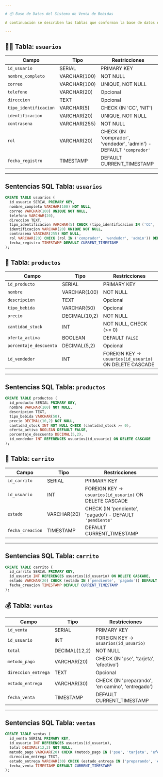 ```yaml
---

# 📦 Base de Datos del Sistema de Venta de Bebidas

A continuación se describen las tablas que conforman la base de datos del sistema, con sus campos, restricciones y relaciones.

---
```


## 🧑‍💼 Tabla: `usuarios`

| Campo                 | Tipo         | Restricciones                                                       |
| --------------------- | ------------ | ------------------------------------------------------------------- |
| `id_usuario`          | SERIAL       | PRIMARY KEY                                                         |
| `nombre_completo`     | VARCHAR(100) | NOT NULL                                                            |
| `correo`              | VARCHAR(100) | UNIQUE, NOT NULL                                                    |
| `telefono`            | VARCHAR(20)  | Opcional                                                            |
| `direccion`           | TEXT         | Opcional                                                            |
| `tipo_identificacion` | VARCHAR(5)   | CHECK (IN 'CC', 'NIT')                                              |
| `identificacion`      | VARCHAR(20)  | UNIQUE, NOT NULL                                                    |
| `contrasena`          | VARCHAR(255) | NOT NULL                                                            |
| `rol`                 | VARCHAR(20)  | CHECK (IN 'comprador', 'vendedor', 'admin') - DEFAULT `'comprador'` |
| `fecha_registro`      | TIMESTAMP    | DEFAULT CURRENT\_TIMESTAMP                                          |

---

## Sentencias SQL Tabla: `usuarios`
```sql
CREATE TABLE usuarios (
  id_usuario SERIAL PRIMARY KEY,
  nombre_completo VARCHAR(100) NOT NULL,
  correo VARCHAR(100) UNIQUE NOT NULL,
  telefono VARCHAR(20),
  direccion TEXT,
  tipo_identificacion VARCHAR(5) CHECK (tipo_identificacion IN ('CC', 'NIT')),
  identificacion VARCHAR(20) UNIQUE NOT NULL,
  contrasena VARCHAR(255) NOT NULL,
  rol VARCHAR(20) CHECK (rol IN ('comprador', 'vendedor', 'admin')) DEFAULT 'comprador',
  fecha_registro TIMESTAMP DEFAULT CURRENT_TIMESTAMP
);
```

## 🍾 Tabla: `productos`

| Campo                  | Tipo          | Restricciones                                          |
| ---------------------- | ------------- | ------------------------------------------------------ |
| `id_producto`          | SERIAL        | PRIMARY KEY                                            |
| `nombre`               | VARCHAR(100)  | NOT NULL                                               |
| `descripcion`          | TEXT          | Opcional                                               |
| `tipo_bebida`          | VARCHAR(50)   | Opcional                                               |
| `precio`               | DECIMAL(10,2) | NOT NULL                                               |
| `cantidad_stock`       | INT           | NOT NULL, CHECK (>= 0)                                 |
| `oferta_activa`        | BOOLEAN       | DEFAULT `FALSE`                                        |
| `porcentaje_descuento` | DECIMAL(5,2)  | Opcional                                               |
| `id_vendedor`          | INT           | FOREIGN KEY → `usuarios(id_usuario)` ON DELETE CASCADE |

---
## Sentencias SQL Tabla: `productos`
```sql
CREATE TABLE productos (
  id_producto SERIAL PRIMARY KEY,
  nombre VARCHAR(100) NOT NULL,
  descripcion TEXT,
  tipo_bebida VARCHAR(50),
  precio DECIMAL(10,2) NOT NULL,
  cantidad_stock INT NOT NULL CHECK (cantidad_stock >= 0),
  oferta_activa BOOLEAN DEFAULT FALSE,
  porcentaje_descuento DECIMAL(5,2),
  id_vendedor INT REFERENCES usuarios(id_usuario) ON DELETE CASCADE
);
```

## 🛒 Tabla: `carrito`

| Campo            | Tipo        | Restricciones                                            |
| ---------------- | ----------- | -------------------------------------------------------- |
| `id_carrito`     | SERIAL      | PRIMARY KEY                                              |
| `id_usuario`     | INT         | FOREIGN KEY → `usuarios(id_usuario)` ON DELETE CASCADE   |
| `estado`         | VARCHAR(20) | CHECK (IN 'pendiente', 'pagado') - DEFAULT `'pendiente'` |
| `fecha_creacion` | TIMESTAMP   | DEFAULT CURRENT\_TIMESTAMP                               |

---

## Sentencias SQL Tabla: `carrito`
```sql
CREATE TABLE carrito (
  id_carrito SERIAL PRIMARY KEY,
  id_usuario INT REFERENCES usuarios(id_usuario) ON DELETE CASCADE,
  estado VARCHAR(20) CHECK (estado IN ('pendiente', 'pagado')) DEFAULT 'pendiente',
  fecha_creacion TIMESTAMP DEFAULT CURRENT_TIMESTAMP
);
```
## 💰 Tabla: `ventas`

| Campo               | Tipo          | Restricciones                                     |
| ------------------- | ------------- | ------------------------------------------------- |
| `id_venta`          | SERIAL        | PRIMARY KEY                                       |
| `id_usuario`        | INT           | FOREIGN KEY → `usuarios(id_usuario)`              |
| `total`             | DECIMAL(12,2) | NOT NULL                                          |
| `metodo_pago`       | VARCHAR(20)   | CHECK (IN 'pse', 'tarjeta', 'efectivo')           |
| `direccion_entrega` | TEXT          | Opcional                                          |
| `estado_entrega`    | VARCHAR(30)   | CHECK (IN 'preparando', 'en camino', 'entregado') |
| `fecha_venta`       | TIMESTAMP     | DEFAULT CURRENT\_TIMESTAMP                        |

---
## Sentencias SQL Tabla: `ventas`
```sql
CREATE TABLE ventas (
  id_venta SERIAL PRIMARY KEY,
  id_usuario INT REFERENCES usuarios(id_usuario),
  total DECIMAL(12,2) NOT NULL,
  metodo_pago VARCHAR(20) CHECK (metodo_pago IN ('pse', 'tarjeta', 'efectivo')),
  direccion_entrega TEXT,
  estado_entrega VARCHAR(30) CHECK (estado_entrega IN ('preparando', 'en camino', 'entregado')),
  fecha_venta TIMESTAMP DEFAULT CURRENT_TIMESTAMP
);
```
